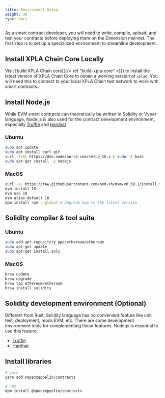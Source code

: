 ```yaml
---
title: Environment Setup
weight: 30
type: docs
---
```


As a smart contract developer, you will need to write, compile, upload, and test your contracts before deploying them on the Dimension mainnet. The first step is to set up a specialized environment to streamline development.

## Install XPLA Chain Core Locally

Visit [build XPLA Chain core]({{< ref "build-xpla-core" >}}) to install the latest version of XPLA Chain Core to obtain a working version of `xplad`. You will need this to connect to your local XPLA Chain test network to work with smart contracts.

## Install Node.js

While EVM smart contracts can theoretically be written in Solidity or Vyper language, Node.js is also used for the contract development environment, especially [Truffle](https://trufflesuite.com/) and [Hardhat](https://hardhat.org/)

### Ubuntu

```sh
sudo apt update
sudo apt install curl git
curl -fsSL https://deb.nodesource.com/setup_18.x | sudo -E bash -
sudo apt-get install -y nodejs
```

### MacOS

```sh
curl -o- https://raw.githubusercontent.com/nvm-sh/nvm/v0.39.1/install.sh | bash
nvm install 18
nvm use 18
nvm alias default 18
npm install npm --global # Upgrade npm to the latest version
```

## Solidity compiler & tool suite

### Ubuntu

```sh
sudo add-apt-repository ppa:ethereum/ethereum
sudo apt-get update
sudo apt-get install solc
```

### MacOS

```sh
brew update
brew upgrade
brew tap ethereum/ethereum
brew install solidity
```

## Solidity development environment (Optional)

Different from Rust, Solidity language has no convenient feature like unit test, deployment, mock EVM, etc. There are some development environment tools for complementing these features. Node.js is essential to use this feature.

- [Truffle](https://trufflesuite.com/)
- [Hardhat](https://hardhat.org/)

## Install libraries

```sh
# yarn
yarn add @openzeppelin/contracts

# npm
npm install @openzeppelin/contracts
```
